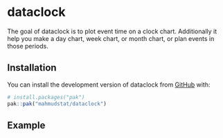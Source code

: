 
<!-- README.md is generated from README.Rmd. Please edit that file -->

# dataclock

<!-- badges: start -->
<!-- badges: end -->

The goal of dataclock is to plot event time on a clock chart.
Additionally it help you make a day chart, week chart, or month chart,
or plan events in those periods.

## Installation

You can install the development version of dataclock from
[GitHub](https://github.com/) with:

``` r
# install.packages("pak")
pak::pak("mahmudstat/dataclock")
```

## Example
